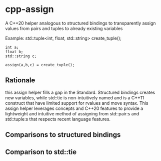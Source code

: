 # cpp-assign
A C++20 helper analogous to structured bindings to transparently assign values from pairs and tuples to already existing variables

Example:
    std::tuple<int, float, std::string> create_tuple();
    
    int a;
    float b;
    std::string c;

    assign(a,b,c) = create_tuple();

## Rationale

this assign helper fills a gap in the Standard. Structured bindings creates new variables, while std::tie is non-intuitively named and is a C++11 construct that have limited support for rvalues and move syntax. This assign helper leverages concepts and C++20 features to provide a lightweight and intuitive method of assigning from std::pair:s and std::tuple:s that respects recent language features.

## Comparisons to structured bindings

## Comparison to std::tie 
